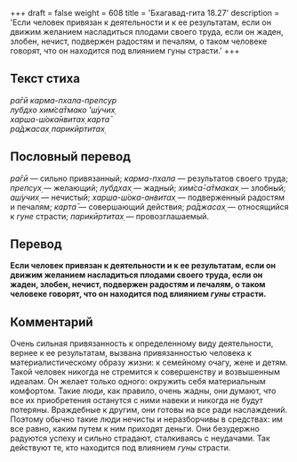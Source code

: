 +++
draft = false
weight = 608
title = 'Бхагавад-гита 18.27'
description = 'Если человек привязан к деятельности и к ее результатам, если он движим желанием насладиться плодами своего труда, если он жаден, злобен, нечист, подвержен радостям и печалям, о таком человеке говорят, что он находится под влиянием гуны страсти.'
+++

## Текст стиха

_ра̄гӣ карма-пхала-препсур  
лубдхо хим̇са̄тмако ’ш́учих̣  
харша-ш́ока̄нвитах̣ карта̄  
ра̄джасах̣ парикӣртитах̣_

## Пословный перевод

_ра̄гӣ_ — сильно привязанный; _карма_\-_пхала_ — результатов своего труда; _препсух̣_ — желающий; _лубдхах̣_ — жадный; _хим̇са̄_\-_а̄тмаках̣_ — злобный; _аш́учих̣_ — нечистый; _харша_\-_ш́ока_\-_анвитах̣_ — подверженный радостям и печалям; _карта̄_ — совершающий действия; _ра̄джасах̣_ — относящийся к _гуне_ страсти; _парикӣртитах̣_ — провозглашаемый.

## Перевод

**Если человек привязан к деятельности и к ее результатам, если он движим желанием насладиться плодами своего труда, если он жаден, злобен, нечист, подвержен радостям и печалям, о таком человеке говорят, что он находится под влиянием _гуны_ страсти.**

## Комментарий

Очень сильная привязанность к определенному виду деятельности, вернее к ее результатам, вызвана привязанностью человека к материалистическому образу жизни: к семейному очагу, жене и детям. Такой человек никогда не стремится к совершенству и возвышенным идеалам. Он желает только одного: окружить себя материальным комфортом. Такие люди, как правило, очень жадны, они думают, что все их приобретения останутся с ними навеки и никогда не будут потеряны. Враждебные к другим, они готовы на все ради наслаждений. Поэтому обычно такие люди нечисты и неразборчивы в средствах: им все равно, каким путем к ним приходят деньги. Они безудержно радуются успеху и сильно страдают, сталкиваясь с неудачами. Так действуют те, кто находится под влиянием _гуны_ страсти.
